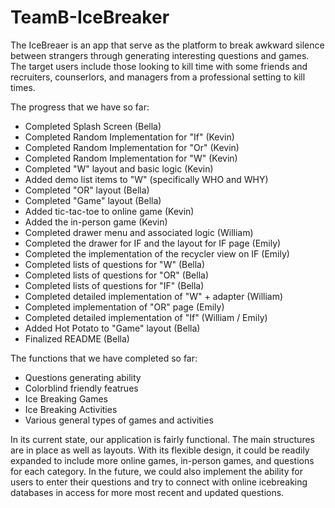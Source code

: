 # TeamB-IceBreaker
The IceBreaer is an app that serve as the platform to break awkward silence between strangers through generating interesting questions and games. The target users include those looking to kill time with some friends and recruiters, counserlors, and managers from a professional setting to kill times. 

The progress that we have so far:
- Completed Splash Screen (Bella)
- Completed Random Implementation for "If" (Kevin)
- Completed Random Implementation for "Or" (Kevin)
- Completed Random Implementation for "W" (Kevin)
- Completed "W" layout and basic logic (Kevin)
- Added demo list items to "W" (specifically WHO and WHY)
- Completed "OR" layout (Bella)
- Completed "Game" layout (Bella)
- Added tic-tac-toe to online game (Kevin)
- Added the in-person game (Kevin)
- Completed drawer menu and associated logic (William)
- Completed the drawer for IF and the layout for IF page (Emily)
- Completed the implementation of the recycler view on IF (Emily)
- Completed lists of questions for "W" (Bella)
- Completed lists of questions for "OR" (Bella)
- Completed lists of questions for "IF" (Bella)
- Completed detailed implementation of "W" + adapter (William)
- Completed implementation of "OR" page (Emily)
- Completed detailed implementation of "If" (William / Emily)
- Added Hot Potato to "Game" layout (Bella)
- Finalized README (Bella)

The functions that we have completed so far: 
- Questions generating ability 
- Colorblind friendly featrues
- Ice Breaking Games
- Ice Breaking Activities 
- Various general types of games and activities 

In its current state, our application is fairly functional. The main structures are in place as well as layouts. With its flexible design, it could be readily expanded to include more online games, in-person games, and questions for each category. In the future, we could also implement the ability for users to enter their questions and try to connect with online icebreaking databases in access for more most recent and updated questions. 
